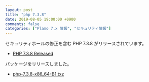 ```yaml
---
layout: post
title: "php 7.3.8"
date: 2019-08-05 19:00:00 +0900
comments: false
categories: ["Plamo 7.x 情報", "セキュリティ情報"]
---
```

セキュリティホールの修正を含む PHP 7.3.8 がリリースされています。

* [PHP 7.3.8 Released](http://php.net/ChangeLog-7.php#7.3.8)

パッケージをリリースしました。

* [php-7.3.8-x86_64-B1.txz](ftp://plamo.linet.gr.jp/pub/Plamo-7.x/x86_64/plamo/08_daemons/php-7.3.8-x86_64-B1.txz)
